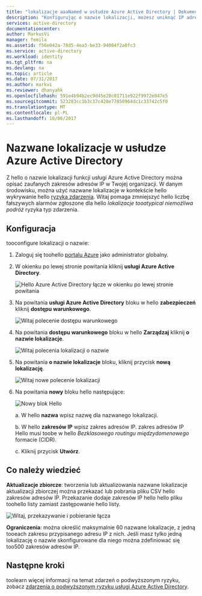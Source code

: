 ```yaml
---
title: "lokalizacje aaaNamed w usłudze Azure Active Directory | Dokumentacja firmy Microsoft"
description: "Konfigurując o nazwie lokalizacji, możesz uniknąć IP adresów, które są własnością organizacji wygenerować fałszywych alarmów dla lokalizacji tooatypical niemożliwa podróż hello ryzyka typ zdarzenia."
services: active-directory
documentationcenter: 
author: MarkusVi
manager: femila
ms.assetid: f56e042a-78d5-4ea3-be33-94004f2a0fc3
ms.service: active-directory
ms.workload: identity
ms.tgt_pltfrm: na
ms.devlang: na
ms.topic: article
ms.date: 07/31/2017
ms.author: markvi
ms.reviewer: dhanyahk
ms.openlocfilehash: 591e4b94b2ec9d45e20c01711e922f9972e047e5
ms.sourcegitcommit: 523283cc1b3c37c428e77850964dc1c33742c5f0
ms.translationtype: MT
ms.contentlocale: pl-PL
ms.lasthandoff: 10/06/2017
---
```

# <a name="named-locations-in-azure-active-directory"></a>Nazwane lokalizacje w usłudze Azure Active Directory

Z hello o nazwie lokalizacji funkcji usługi Azure Active Directory można opisać zaufanych zakresów adresów IP w Twojej organizacji. W danym środowisku, można użyć nazwane lokalizacje w kontekście hello wykrywanie hello [ryzyka zdarzenia](active-directory-reporting-risk-events.md). Witaj pomaga zmniejszyć hello liczbę fałszywych alarmów zgłoszone dla hello *lokalizacje tooatypical niemożliwa podróż* ryzyka typ zdarzenia. 

## <a name="configuration"></a>Konfiguracja

tooconfigure lokalizacji o nazwie:

1. Zaloguj się toohello [portalu Azure](https://portal.azure.com) jako administrator globalny.

2. W okienku po lewej stronie powitania kliknij **usługi Azure Active Directory**.

    ![Hello Azure Active Directory łącze w okienku po lewej stronie powitania](./media/active-directory-named-locations/01.png)

3. Na powitania **usługi Azure Active Directory** bloku w hello **zabezpieczeń** kliknij **dostępu warunkowego**.

    ![Witaj polecenie dostępu warunkowego](./media/active-directory-named-locations/05.png)


4. Na powitania **dostępu warunkowego** bloku w hello **Zarządzaj** kliknij **o nazwie lokalizacje**.

    ![Witaj polecenia lokalizacji o nazwie](./media/active-directory-named-locations/06.png)


5. Na powitania **o nazwie lokalizacje** bloku, kliknij przycisk **nową lokalizację**.

    ![Witaj nowe polecenie lokalizacji](./media/active-directory-named-locations/07.png)


6. Na powitania **nowy** bloku hello następujące:

    ![Nowy blok Hello](./media/active-directory-named-locations/08.png)

    a. W hello **nazwa** wpisz nazwę dla nazwanego lokalizacji.

    b. W hello **zakresów IP** wpisz zakres adresów IP. zakres adresów IP Hello musi toobe w hello *Bezklasowego routingu międzydomenowego* formacie (CIDR).  

    c. Kliknij przycisk **Utwórz**.



## <a name="what-you-should-know"></a>Co należy wiedzieć

**Aktualizacje zbiorcze**: tworzenia lub aktualizowania nazwane lokalizacje aktualizacji zbiorczej można przekazać lub pobrania pliku CSV hello zakresów adresów IP. Przekazanie dodaje zakresów IP hello hello pliku toohello listy zamiast zastępowanie hello listy.

![Witaj, przekazywanie i pobieranie łącza](./media/active-directory-named-locations/09.png)


**Ograniczenia**: można określić maksymalnie 60 nazwane lokalizacje, z jedną tooeach zakresu przypisanego adresu IP z nich. Jeśli masz tylko jedną lokalizację o nazwie skonfigurowane dla niego można zdefiniować się too500 zakresów adresów IP.


## <a name="next-steps"></a>Następne kroki

toolearn więcej informacji na temat zdarzeń o podwyższonym ryzyku, zobacz [zdarzenia o podwyższonym ryzyku usługi Azure Active Directory](active-directory-reporting-risk-events.md).

